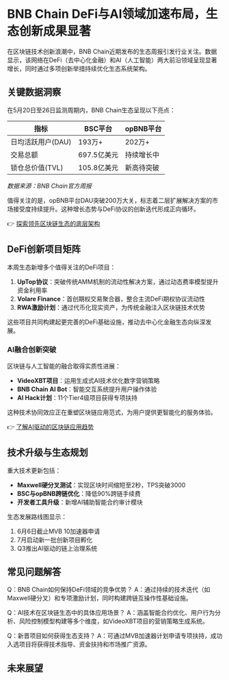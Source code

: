 # BNB Chain DeFi与AI领域加速布局，生态创新成果显著

在区块链技术创新浪潮中，BNB Chain近期发布的生态周报引发行业关注。数据显示，该网络在DeFi（去中心化金融）和AI（人工智能）两大前沿领域呈现显著增长，同时通过多项创新举措持续优化生态系统架构。

## 关键数据洞察

在5月20日至26日监测周期内，BNB Chain生态呈现以下亮点：

| 指标                | BSC平台       | opBNB平台      |
|---------------------|--------------|---------------|
| 日均活跃用户(DAU)  | 193万+       | 202万+        |
| 交易总额            | 697.5亿美元  | 持续增长中     |
| 锁仓总价值(TVL)     | 105.8亿美元  | 新高待突破     |

*数据来源：BNB Chain官方周报*

值得关注的是，opBNB平台DAU突破200万大关，标志着二层扩展解决方案的市场接受度持续提升。这种增长态势与DeFi协议的创新迭代形成正向循环。

👉 [探索领先区块链生态的底层架构](https://bit.ly/okx_welcome)

## DeFi创新项目矩阵

本周生态新增多个值得关注的DeFi项目：

1. **UpTop协议**：突破传统AMM机制的流动性解决方案，通过动态费率模型提升资金利用率
2. **Volare Finance**：首创期权交易聚合器，整合主流DeFi期权协议流动性
3. **RWA激励计划**：通过代币化现实资产，为传统金融注入区块链技术优势

这些项目共同构建起更完善的DeFi基础设施，推动去中心化金融生态向纵深发展。

### AI融合创新突破

区块链与人工智能的融合取得实质性进展：
- **VideoXBT项目**：运用生成式AI技术优化数字营销策略
- **BNB Chain AI Bot**：智能交互系统提升用户操作体验
- **AI Hack计划**：11个Tier4级项目获得专项扶持

这种技术协同效应正在重塑区块链应用范式，为用户提供更智能化的服务体验。

👉 [了解AI驱动的区块链应用趋势](https://bit.ly/okx_welcome)

## 技术升级与生态规划

重大技术更新包括：
- **Maxwell硬分叉测试**：实现区块时间缩短至2秒，TPS突破3000
- **BSC与opBNB跨链优化**：降低90%跨链手续费
- **开发者工具升级**：新增AI辅助智能合约审计模块

生态发展路线图显示：
1. 6月6日截止MVB 10加速器申请
2. 7月启动新一批创新项目孵化
3. Q3推出AI驱动的链上治理系统

## 常见问题解答

Q：BNB Chain如何保持DeFi领域的竞争优势？
A：通过持续的技术迭代（如Maxwell硬分叉）和专项激励计划，同时构建跨链互操作性基础设施。

Q：AI技术在区块链生态中的具体应用场景？
A：涵盖智能合约优化、用户行为分析、风险控制模型构建等多个维度，如VideoXBT项目的营销策略生成系统。

Q：新晋项目如何获得生态支持？
A：可通过MVB加速器计划申请专项扶持，成功入选项目将获得技术指导、资金扶持和市场推广资源。

## 未来展望
